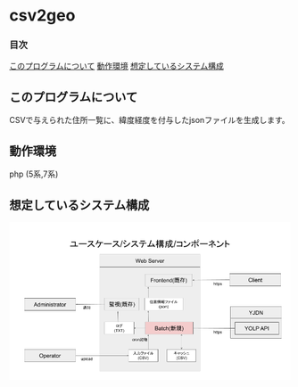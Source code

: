 # csv2geo

### 目次
[このプログラムについて](#mokuji001)
[動作環境](#mokuji101)
[想定しているシステム構成](#mokuji201)

<a id="mokuji001"></a>
## このプログラムについて
CSVで与えられた住所一覧に、緯度経度を付与したjsonファイルを生成します。

<a id="mokuji101"></a>
## 動作環境
php (5系,7系)

<a id="mokuji201"></a>
## 想定しているシステム構成
![dialog](systemdialog.png)

